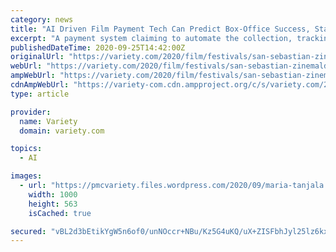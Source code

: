 ```yaml
---
category: news
title: "AI Driven Film Payment Tech Can Predict Box-Office Success, Start Up FilmChain Claims"
excerpt: "A payment system claiming to automate the collection, tracking and allocation of film company revenues, as well as predicting future box-office success, was the second tech firm to pitch at the"
publishedDateTime: 2020-09-25T14:42:00Z
originalUrl: "https://variety.com/2020/film/festivals/san-sebastian-zinemaldia-startup-challenge-filmchain-1234783626/"
webUrl: "https://variety.com/2020/film/festivals/san-sebastian-zinemaldia-startup-challenge-filmchain-1234783626/"
ampWebUrl: "https://variety.com/2020/film/festivals/san-sebastian-zinemaldia-startup-challenge-filmchain-1234783626/amp/"
cdnAmpWebUrl: "https://variety-com.cdn.ampproject.org/c/s/variety.com/2020/film/festivals/san-sebastian-zinemaldia-startup-challenge-filmchain-1234783626/amp/"
type: article

provider:
  name: Variety
  domain: variety.com

topics:
  - AI

images:
  - url: "https://pmcvariety.files.wordpress.com/2020/09/maria-tanjala.jpg?w=1000"
    width: 1000
    height: 563
    isCached: true

secured: "vBL2d3bEtikYgW5n6of0/unNOccr+NBu/Kz5G4uKQ/uX+ZISFbhJyl25lz6kxyobK4NGNiIXJLlHvYAVHVAepWcKOby5/KarpsghUQKPNqhIUQ9OnZxvCJ+vZiec0/I8PZ8rI3AYtVhIV/r5jINCshKgtAEhjyUJYATX89KJHhSGqPA/OXQTJRO7NvAlWQv9mNFB/IvabsVt0jzoJHdP7nmXDE49xZaJA+CFfxJbWhYtWxfxZJVW84lGbXz/fMaiiWbDaYIjgU5IhP2Tc/NAPLkCHNNgyWfiW3chzGXM0c8gvlVYbkX9NJHpDOrkPOFVplyjc0rcxSznxWOuyUdB8eT/8IxzPbC8PaQwWvK0LLs=;8JP34eK5RooPBGUXAVUEYw=="
---
```


